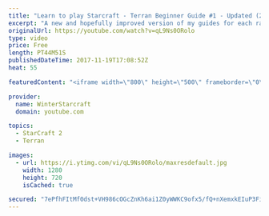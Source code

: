 ```yaml
---
title: "Learn to play Starcraft - Terran Beginner Guide #1 - Updated (2017 LOTV)"
excerpt: "A new and hopefully improved version of my guides for each race where I go over as many basics as possible while doing it live :)  I strongly believe that a super structured guide style is not very helpful compared to watching/playing the game actively.  Feedback is greatly appreciated. -- Watch live"
originalUrl: https://youtube.com/watch?v=qL9Ns0ORolo
type: video
price: Free
length: PT44M51S
publishedDateTime: 2017-11-19T17:08:52Z
heat: 55

featuredContent: "<iframe width=\"800\" height=\"500\" frameborder=\"0\" src=\"https://www.youtube.com/embed/qL9Ns0ORolo\" allow=\"accelerometer; autoplay; encrypted-media; gyroscope; picture-in-picture\" allowfullscreen></iframe>"

provider:
  name: WinterStarcraft
  domain: youtube.com

topics:
  - StarCraft 2
  - Terran

images:
  - url: https://i.ytimg.com/vi/qL9Ns0ORolo/maxresdefault.jpg
    width: 1280
    height: 720
    isCached: true

secured: "7ePfhFItMf0dst+VH986cOGcZnKh6ai1Z0yWWKC9ofx5/fQ+nXemxkEIuP3FiZ1dvPcbSjSEnJV+MZ/sIu9X4rGokTAUYCQtAvTStZF/ui0Qp8vCdkhEtYA2snr6APoTYHV9M+FIQIjiF5t1Q90byf/u058At+GsdtYO53c+7pNzoTaoaXIxuInTLGVOhnLBhHhU2ujCasHEY+5fWn2FxwhLj+yOe4udyHM41cEdDDXEE7dN6fqjMoikfOTshSem1X72vNNIzoURdgHEC5BB17kEqbLL8CxcgCpa2QT+5e7TrEvAnEx8Xv82kWxi0S4SjTnO6d6O84rj8VHLgWfPheoMsxOF5ORIFnzHhqjx2YMtXhWk66FuU7AZTylJHEXaQnasOJkljxwdLD20JgmDgZOckVZIuctz/CiXWtRiy9RK/xz28jdorsQ39n9Pfeby;QtAorH24vEw3/NhIYFCxRQ=="
---
```


